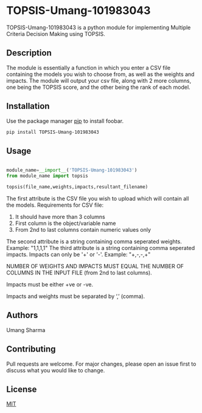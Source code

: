 # TOPSIS-Umang-101983043

TOPSIS-Umang-101983043 is a python module for implementing Multiple Criteria Decision Making using TOPSIS. 

## Description

The module is essentially a function in which you enter a CSV file containing the models you wish to choose from, as well as the weights and impacts. 
The module will output your csv file, along with 2 more columns, one being the TOPSIS score, and the other being the rank of each model. 

## Installation

Use the package manager [pip](https://pip.pypa.io/en/stable/) to install foobar.

```bash
pip install TOPSIS-Umang-101983043
```

## Usage

```python

module_name=__import__('TOPSIS-Umang-101983043')
from module_name import topsis

topsis(file_name,weights,impacts,resultant_filename)
```
The first attribute is the CSV file you wish to upload which will contain all the models. 
Requirements for CSV file:
1. It should have more than 3 columns
2. First column is the object/variable name
3. From 2nd to last columns contain numeric values only

The second attribute is a string containing comma seperated weights.
Example: "1,1,1,1" 
The third attribute is a string containing comma seperated impacts. Impacts can only be '+' or '-'. 
Example: "+,-,-,+"

NUMBER OF WEIGHTS AND IMPACTS MUST EQUAL THE NUMBER OF COLUMNS IN THE INPUT FILE  (from 2nd to last columns).

Impacts must be either +ve or -ve.

Impacts and weights must be separated by ‘,’ (comma).

## Authors
Umang Sharma

## Contributing
Pull requests are welcome. For major changes, please open an issue first to discuss what you would like to change.


## License
[MIT](https://choosealicense.com/licenses/mit/)
